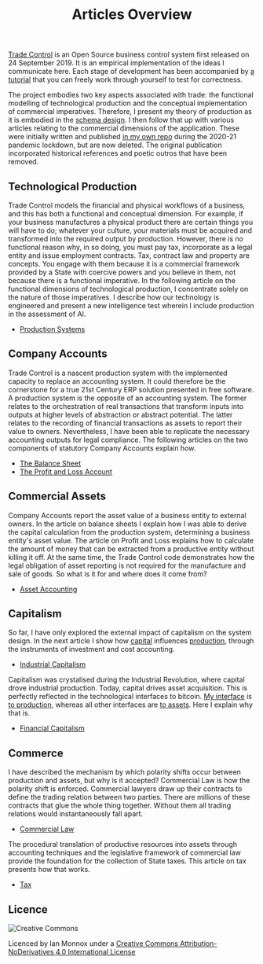 ﻿---
layout: ../../layouts/Documentation.astro
title: Articles Overview
permalink: articles/tc_intro
---
[Trade Control](https://github.com/tradecontrol) is an Open Source business control system first released on 24 September 2019. It is an empirical implementation of the ideas I communicate here. Each stage of development has been accompanied by [a tutorial](/tutorials/overview) that you can freely work through yourself to test for correctness. 

The project embodies two key aspects associated with trade: the functional modelling of technological production and the conceptual implementation of commercial imperatives. Therefore, I present my theory of production as it is embodied in the [schema design](https://github.com/tradecontrol/sqlnode). I then follow that up with various articles relating to the commercial dimensions of the application. These were initially written and published [in my own repo](https://github.com/iamonnox/tradecontrol) during the 2020-21 pandemic lockdown, but are now deleted. The original publication incorporated historical references and poetic outros that have been removed.

## Technological Production

Trade Control models the financial and physical workflows of a business, and this has both a functional and conceptual dimension. For example, if your business manufactures a physical product there are certain things you will have to do; whatever your culture, your materials must be acquired and transformed into the required output by production. However, there is no functional reason why, in so doing, you must pay tax, incorporate as a legal entity and issue employment contracts. Tax, contract law and property are concepts. You engage with them because it is a commercial framework provided by a State with coercive powers and you believe in them, not because there is a functional imperative. In the following article on the functional dimensions of technological production, I concentrate solely on the nature of those imperatives. I describe how our technology is engineered and present a new intelligence test wherein I include production in the assessment of AI.

- [Production Systems](/articles/tc_production)

## Company Accounts

Trade Control is a nascent production system with the implemented capacity to replace an accounting system. It could therefore be the cornerstone for a true 21st Century ERP solution presented in free software. A production system is the opposite of an accounting system. The former relates to the orchestration of real transactions that transform inputs into outputs at higher levels of abstraction or abstract potential. The latter relates to the recording of financial transactions as assets to report their value to owners. Nevertheless, I have been able to replicate the necessary accounting outputs for legal compliance. The following articles on the two components of statutory Company Accounts explain how.

- [The Balance Sheet](/articles/tc_balance_sheet)
- [The Profit and Loss Account](/articles/tc_profit_and_loss)

## Commercial Assets

Company Accounts report the asset value of a business entity to external owners. In the article on balance sheets I explain how I was able to derive the capital calculation from the production system, determining a business entity's asset value. The article on Profit and Loss explains how to calculate the amount of money that can be extracted from a productive entity without killing it off. At the same time, the Trade Control code demonstrates how the legal obligation of asset reporting is not required for the manufacture and sale of goods. So what is it for and where does it come from?

- [Asset Accounting](/articles/tc_assets)

## Capitalism

So far, I have only explored the external impact of capitalism on the system design. In the next article I show how [capital](/articles/tc_balance_sheet#capital) influences [production](/articles/tc_assets#production-layer), through the instruments of investment and cost accounting.

- [Industrial Capitalism](/articles/tc_industrial_capitalism)

Capitalism was crystalised during the Industrial Revolution, where capital drove industrial production. Today, capital drives asset acquisition. This is perfectly reflected in the technological interfaces to bitcoin. [My interface](/tutorials/bitcoin_overview) is [to production](/articles/tc_production#production), whereas all other interfaces are [to assets](/articles/tc_assets#asset-layer). Here I explain why that is.

- [Financial Capitalism](/articles/tc_financial_capitalism)

## Commerce

I have described the mechanism by which polarity shifts occur between production and assets, but why is it accepted? Commercial Law is how the polarity shift is enforced. Commercial lawyers draw up their contracts to define the trading relation between two parties. There are millions of these contracts that glue the whole thing together. Without them all trading relations would instantaneously fall apart.

- [Commercial Law](/articles/tc_commerce)

The procedural translation of productive resources into assets through accounting techniques and the legislative framework of commercial law provide the foundation for the collection of State taxes. This article on tax presents how that works.

- [Tax](/articles/tc_tax) 

## Licence

![Creative Commons](https://i.creativecommons.org/l/by-nd/4.0/88x31.png) 

Licenced by Ian Monnox under a [Creative Commons Attribution-NoDerivatives 4.0 International License](http://creativecommons.org/licenses/by-nd/4.0/) 



